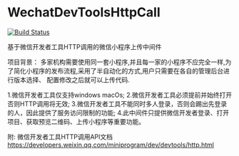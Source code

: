 # WechatDevToolsHttpCall
[![Build Status](https://www.travis-ci.org/bluecatlee/WechatDevToolsHttpCall.svg?branch=master)](https://www.travis-ci.org/bluecatlee/WechatDevToolsHttpCall)

基于微信开发者工具HTTP调用的微信小程序上传中间件

项目背景：
    多家机构需要使用同一套小程序,并且每一家的小程序不应完全一样,为了简化小程序的发布流程,采用了半自动化的方式,用户只需要在各自的管理后台进行版本选择、
  配置修改之后就可以上传代码.

1.微信开发者工具仅支持windows macOs;
2.微信开发者工具必须提前并始终打开 否则HTTP调用将无效;
3.微信开发者工具不能同时多人登录，否则会踢出先登录的人，因此提供了服务访问限制的功能;
4.此中间件只提供微信开发者登录、打开项目、获取预览二维码、上传小程序等重要功能。

附:
 微信开发者工具HTTP调用API文档 https://developers.weixin.qq.com/miniprogram/dev/devtools/http.html
